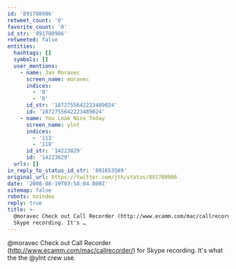 ```yaml
---
id: '891780986'
retweet_count: '0'
favorite_count: '0'
id_str: '891780986'
retweeted: false
entities:
  hashtags: []
  symbols: []
  user_mentions:
    - name: Jan Moravec
      screen_name: moravec
      indices:
        - '0'
        - '8'
      id_str: '1872755642223489024'
      id: '1872755642223489024'
    - name: You Look Nice Today
      screen_name: ylnt
      indices:
        - '113'
        - '118'
      id_str: '14223829'
      id: '14223829'
  urls: []
in_reply_to_status_id_str: '891653569'
original_url: https://twitter.com/jth/status/891780986
date: '2008-08-19T03:58:04.000Z'
sitemap: false
robots: noindex
reply: true
title: >-
  @moravec Check out Call Recorder (http://www.ecamm.com/mac/callrecorder/) for
  Skype recording. It's …
---
```


@moravec Check out Call Recorder (http://www.ecamm.com/mac/callrecorder/) for Skype recording. It's what the the @ylnt crew use.